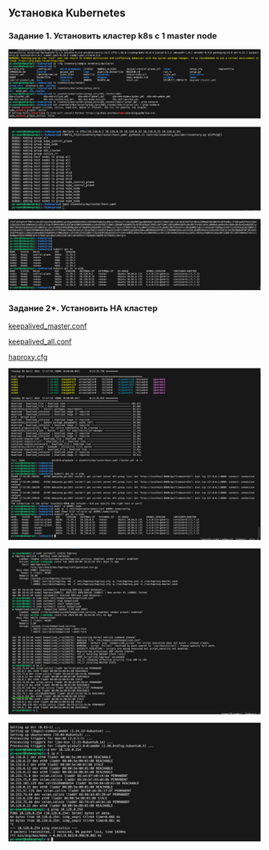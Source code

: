 ## Установка Kubernetes
### Задание 1. Установить кластер k8s с 1 master node

![!\[Alt text\](<img/!\[Alt text\](<img/1.png>)>)](<img/1.png>)

![!\[Alt text\](<img/!\[Alt text\](<img/2.png>)>)](<img/2.png>)

![!\[Alt text\](<img/!\[Alt text\](<img/3.png>)>)](<img/3.png>)


### Задание 2*. Установить HA кластер

[keepalived_master.conf](keepalived_master.conf) 

[keepalived_all.conf](keepalived_all.conf) 

[haproxy.cfg](haproxy.cfg) 

![!\[Alt text\](<img/!\[Alt text\](<img/4.png>)>)](<img/4.png>)

![!\[Alt text\](<img/!\[Alt text\](<img/5.png>)>)](<img/5.png>)

![!\[Alt text\](<img/!\[Alt text\](<img/6.png>)>)](<img/6.png>)